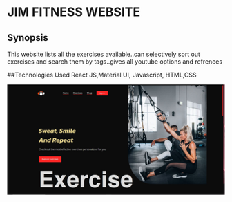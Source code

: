 # JIM FITNESS WEBSITE

## Synopsis
This website lists all the exercises available..can selectively sort out exercises and search them by tags..gives all youtube options and refrences

##Technologies Used
React JS,Material UI, Javascript, HTML,CSS

![](/src/assets/Capture.JPG)
